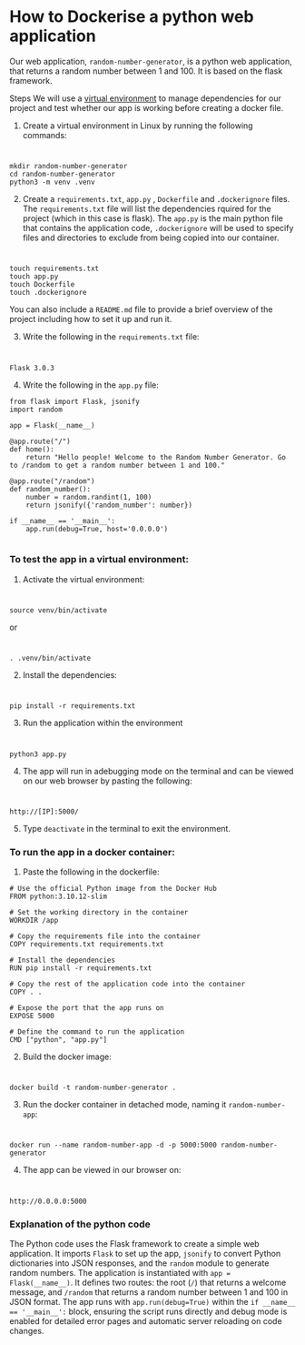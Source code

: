 
# How to Dockerise a python web application

Our web application, `random-number-generator`,  is a python web application, that returns a random number between 1 and 100. It is based on the flask framework.

Steps
We will use a [virtual environment](https://flask.palletsprojects.com/en/3.0.x/installation/#python-version) to manage dependencies for our project and test whether our app is working before creating a docker file.

1. Create a virtual environment in Linux by running the following commands:

#
    mkdir random-number-generator
    cd random-number-generator
    python3 -m venv .venv


2. Create a `requirements.txt`, `app.py` , `Dockerfile` and `.dockerignore` files. The `requirements.txt` file will list  the dependencies rquired for the project (which in this case is flask). The `app.py` is the main python file that contains the application code, `.dockerignore` will be used to specify files and directories to exclude from being copied into our container.

#
    touch requirements.txt
    touch app.py
    touch Dockerfile
    touch .dockerignore
    
You can also include a `README.md` file to provide a brief overview of the project including how to set it up and run it.

3. Write the following in the `requirements.txt` file:

#
    Flask 3.0.3

4. Write the following in the `app.py` file:

```
from flask import Flask, jsonify
import random

app = Flask(__name__)

@app.route("/")
def home():
    return "Hello people! Welcome to the Random Number Generator. Go to /random to get a random number between 1 and 100."

@app.route("/random")
def random_number():
    number = random.randint(1, 100)
    return jsonify({'random_number': number})

if __name__ == '__main__':
    app.run(debug=True, host='0.0.0.0')


```
### To test the app in a virtual environment:

1. Activate the virtual environment:

#
    source venv/bin/activate

 or
#
    . .venv/bin/activate

2. Install the dependencies:
#
    pip install -r requirements.txt

3. Run the application within the environment
#
    python3 app.py

4. The app will run in adebugging mode on the terminal and can be viewed on our web browser by pasting the following:

#
    http://[IP]:5000/

5. Type `deactivate` in the terminal to exit the environment.


### To run the app in a docker container:

1. Paste the following in the dockerfile:

```
# Use the official Python image from the Docker Hub
FROM python:3.10.12-slim

# Set the working directory in the container
WORKDIR /app

# Copy the requirements file into the container
COPY requirements.txt requirements.txt

# Install the dependencies
RUN pip install -r requirements.txt

# Copy the rest of the application code into the container
COPY . .

# Expose the port that the app runs on
EXPOSE 5000

# Define the command to run the application
CMD ["python", "app.py"]
```

2. Build the docker image:

#
    docker build -t random-number-generator .

3. Run the docker container in detached mode, naming it `random-number-app`:
#
    docker run --name random-number-app -d -p 5000:5000 random-number-generator

4. The app can be viewed in our browser on:
#
    http://0.0.0.0:5000


### Explanation of the python code
The Python code uses the Flask framework to create a simple web application. It imports `Flask` to set up the app, `jsonify` to convert Python dictionaries into JSON responses, and the `random` module to generate random numbers. The application is instantiated with `app = Flask(__name__)`. It defines two routes: the root (`/`) that returns a welcome message, and `/random` that returns a random number between 1 and 100 in JSON format. The app runs with `app.run(debug=True)` within the `if __name__ == '__main__':` block, ensuring the script runs directly and debug mode is enabled for detailed error pages and automatic server reloading on code changes.